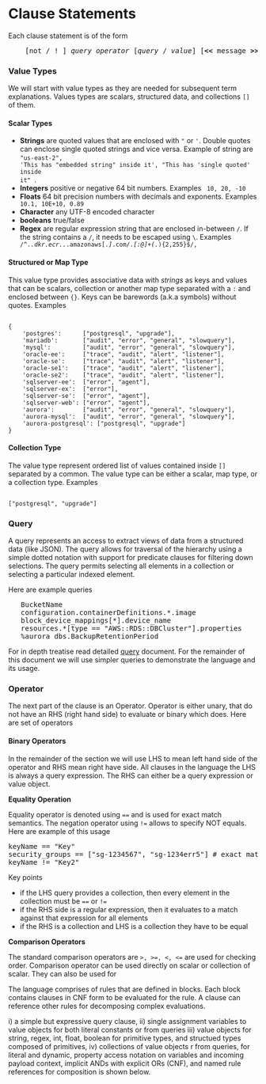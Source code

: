 # Clause Statements

Each clause statement is of the form 

<pre>
    [not / ! ] <em>query</em> <em>operator</em> [<em>query</em> / <em>value</em>] [<b>&lt;&lt;</b> message <b>&gt;&gt;</b>]
</pre>

### Value Types

We will start with value types as they are needed for subsequent term explanations. Values types are scalars,
structured data, and collections ```[]``` of them. 

#### Scalar Types

- **Strings** are quoted values that are enclosed with ```"``` or ```'```. Double quotes can enclose single quoted strings 
and vice versa. Example of string are <code>"us-east-2", 'This has "embedded string" inside it', "This has 'single quoted' 
inside it" </code>. 
- **Integers** positive or negative 64 bit numbers. Examples <code> 10, 20, -10 </code>
- **Floats** 64 bit precision numbers with decimals and exponents. Examples <code> 10.1, 10E+10, 0.89 </code>
- **Character** any UTF-8 encoded character
- **booleans** true/false 
- **Regex** are regular expression string that are enclosed in-between ```/```. If the string contains a ```/```, it needs 
to be escaped using ```\```. Examples <code>  /^.*.dkr.ecr..*.amazonaws[.*]*.com\/.*[:@]+(.*){2,255}$/, </code>

#### Structured or Map Type

This value type provides associative data with _strings_ as keys and values that can be scalars, collection or another 
 map type separated with a ```:``` and enclosed between ```{}```. Keys can be barewords (a.k.a symbols) without quotes. 
Examples
<pre><code>
{
    'postgres':      ["postgresql", "upgrade"],
    'mariadb':       ["audit", "error", "general", "slowquery"],
    'mysql':         ["audit", "error", "general", "slowquery"],
    'oracle-ee':     ["trace", "audit", "alert", "listener"],
    'oracle-se':     ["trace", "audit", "alert", "listener"],
    'oracle-se1':    ["trace", "audit", "alert", "listener"],
    'oracle-se2':    ["trace", "audit", "alert", "listener"],
    'sqlserver-ee':  ["error", "agent"],
    'sqlserver-ex':  ["error"],
    'sqlserver-se':  ["error", "agent"],
    'sqlserver-web': ["error", "agent"],
    'aurora':        ["audit", "error", "general", "slowquery"],
    'aurora-mysql':  ["audit", "error", "general", "slowquery"],
    'aurora-postgresql': ["postgresql", "upgrade"]
}
</code></pre>

#### Collection Type

The value type represent ordered list of values contained inside ```[]``` separated by a common. The value type can be 
either a scalar, map type, or a collection type. Examples 
<pre><code>
["postgresql", "upgrade"]
</code></pre>

### Query 

A query represents an access to extract views of data from a structured data (like JSON). The query allows for 
traversal of the hierarchy using a simple dotted notation with support for predicate clauses for filtering down selections. 
The query permits selecting all elements in a collection or selecting a particular indexed element.

Here are example queries  
<pre>
   BucketName
   configuration.containerDefinitions.*.image
   block_device_mappings[*].device_name
   resources.*[type == "AWS::RDS::DBCluster"].properties
   %aurora_dbs.BackupRetentionPeriod
</pre>

For in depth treatise read detailed [query](query-RFC.md) document. For the remainder of this document we will use 
simpler queries to demonstrate the language and its usage.

### Operator

The next part of the clause is an Operator. Operator is either unary, that do not have an RHS (right hand side) to 
evaluate or binary which does. Here are set of operators

#### Binary Operators 

In the remainder of the section we will use LHS to mean left hand side of the operator and RHS mean right have side. All
clauses in the language the LHS is always a query expression. The RHS can either be a query expression or value object.

**Equality Operation**

Equality operator is denoted using ```==``` and is used for exact match semantics. The negation operator using ```!=```
allows to specify NOT equals. Here are example of this usage

<pre>
keyName == "Key"
security_groups == ["sg-1234567", "sg-1234err5"] # exact match
keyName != "Key2" 
</pre> 

Key points
- if the LHS query provides a collection, then every element in the collection must be ```==``` or ```!=```
- if the RHS side is a regular expression, then it evaluates to a match against that expression for all elements
- if the RHS is a collection and LHS is a collection they have to be equal

**Comparison Operators**

The standard comparison operators are ```>, >=, <, <=``` are used for checking order. Comparison operator can be used 
directly on scalar or collection of scalar. They can also be used for 

The language comprises of rules that are defined in blocks. Each block contains clauses in CNF form to be evaluated 
for the rule. A clause can reference other rules for decomposing complex evaluations. 


i) a simple but expressive query clause, ii) single assignment variables to value objects for both literal constants or from queries iii) value objects for string, regex, int, float, boolean for primitive types, and structued types composed of primitives, iv) collections of value objects r from queries, for literal and dynamic, property access notation on variables and incoming payload context, implicit ANDs with explicit ORs (CNF), and named rule references for composition is shown below.

